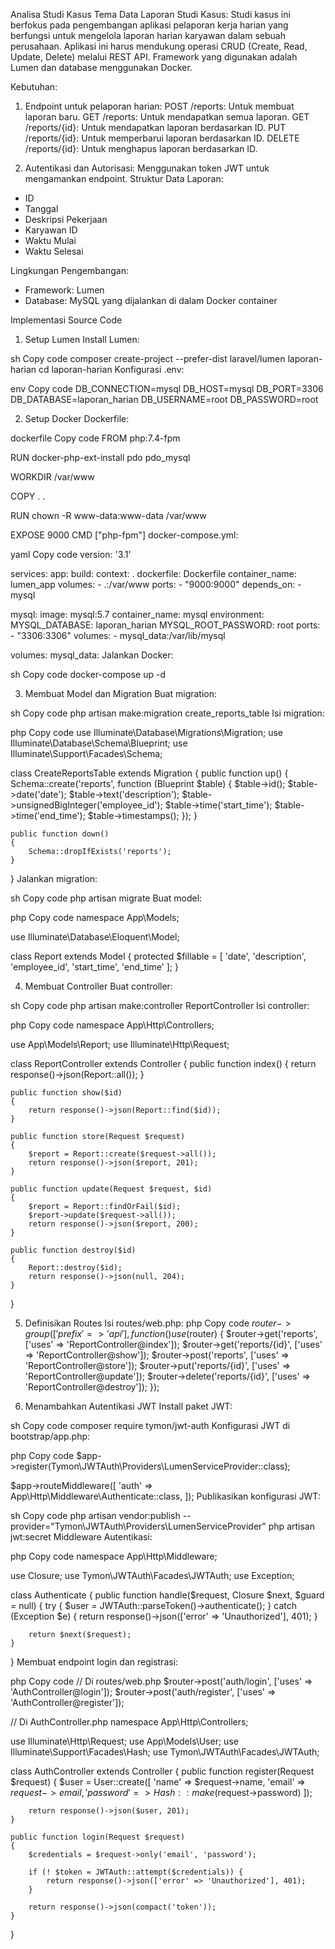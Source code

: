 Analisa Studi Kasus Tema Data Laporan
Studi Kasus:
Studi kasus ini berfokus pada pengembangan aplikasi pelaporan kerja harian yang berfungsi untuk mengelola laporan harian karyawan dalam sebuah perusahaan. Aplikasi ini harus mendukung operasi CRUD (Create, Read, Update, Delete) melalui REST API. Framework yang digunakan adalah Lumen dan database menggunakan Docker.

Kebutuhan:
1. Endpoint untuk pelaporan harian:
POST /reports: Untuk membuat laporan baru.
GET /reports: Untuk mendapatkan semua laporan.
GET /reports/{id}: Untuk mendapatkan laporan berdasarkan ID.
PUT /reports/{id}: Untuk memperbarui laporan berdasarkan ID.
DELETE /reports/{id}: Untuk menghapus laporan berdasarkan ID.

2. Autentikasi dan Autorisasi:
Menggunakan token JWT untuk mengamankan endpoint.
Struktur Data Laporan:
- ID
- Tanggal
- Deskripsi Pekerjaan
- Karyawan ID
- Waktu Mulai
- Waktu Selesai

Lingkungan Pengembangan:
- Framework: Lumen
- Database: MySQL yang dijalankan di dalam Docker container

Implementasi Source Code
1. Setup Lumen
Install Lumen:

sh
Copy code
composer create-project --prefer-dist laravel/lumen laporan-harian
cd laporan-harian
Konfigurasi .env:

env
Copy code
DB_CONNECTION=mysql
DB_HOST=mysql
DB_PORT=3306
DB_DATABASE=laporan_harian
DB_USERNAME=root
DB_PASSWORD=root

2. Setup Docker
Dockerfile:

dockerfile
Copy code
FROM php:7.4-fpm

RUN docker-php-ext-install pdo pdo_mysql

WORKDIR /var/www

COPY . .

RUN chown -R www-data:www-data /var/www

EXPOSE 9000
CMD ["php-fpm"]
docker-compose.yml:

yaml
Copy code
version: '3.1'

services:
  app:
    build:
      context: .
      dockerfile: Dockerfile
    container_name: lumen_app
    volumes:
      - .:/var/www
    ports:
      - "9000:9000"
    depends_on:
      - mysql

  mysql:
    image: mysql:5.7
    container_name: mysql
    environment:
      MYSQL_DATABASE: laporan_harian
      MYSQL_ROOT_PASSWORD: root
    ports:
      - "3306:3306"
    volumes:
      - mysql_data:/var/lib/mysql

volumes:
  mysql_data:
Jalankan Docker:

sh
Copy code
docker-compose up -d

3. Membuat Model dan Migration
Buat migration:

sh
Copy code
php artisan make:migration create_reports_table
Isi migration:

php
Copy code
use Illuminate\Database\Migrations\Migration;
use Illuminate\Database\Schema\Blueprint;
use Illuminate\Support\Facades\Schema;

class CreateReportsTable extends Migration
{
    public function up()
    {
        Schema::create('reports', function (Blueprint $table) {
            $table->id();
            $table->date('date');
            $table->text('description');
            $table->unsignedBigInteger('employee_id');
            $table->time('start_time');
            $table->time('end_time');
            $table->timestamps();
        });
    }

    public function down()
    {
        Schema::dropIfExists('reports');
    }
}
Jalankan migration:

sh
Copy code
php artisan migrate
Buat model:

php
Copy code
namespace App\Models;

use Illuminate\Database\Eloquent\Model;

class Report extends Model
{
    protected $fillable = [
        'date', 'description', 'employee_id', 'start_time', 'end_time'
    ];
}

4. Membuat Controller
Buat controller:

sh
Copy code
php artisan make:controller ReportController
Isi controller:

php
Copy code
namespace App\Http\Controllers;

use App\Models\Report;
use Illuminate\Http\Request;

class ReportController extends Controller
{
    public function index()
    {
        return response()->json(Report::all());
    }

    public function show($id)
    {
        return response()->json(Report::find($id));
    }

    public function store(Request $request)
    {
        $report = Report::create($request->all());
        return response()->json($report, 201);
    }

    public function update(Request $request, $id)
    {
        $report = Report::findOrFail($id);
        $report->update($request->all());
        return response()->json($report, 200);
    }

    public function destroy($id)
    {
        Report::destroy($id);
        return response()->json(null, 204);
    }
}

5. Definisikan Routes
Isi routes/web.php:
php
Copy code
$router->group(['prefix' => 'api'], function () use ($router) {
    $router->get('reports',  ['uses' => 'ReportController@index']);
    $router->get('reports/{id}', ['uses' => 'ReportController@show']);
    $router->post('reports', ['uses' => 'ReportController@store']);
    $router->put('reports/{id}', ['uses' => 'ReportController@update']);
    $router->delete('reports/{id}', ['uses' => 'ReportController@destroy']);
});

6. Menambahkan Autentikasi JWT
Install paket JWT:

sh
Copy code
composer require tymon/jwt-auth
Konfigurasi JWT di bootstrap/app.php:

php
Copy code
$app->register(Tymon\JWTAuth\Providers\LumenServiceProvider::class);

$app->routeMiddleware([
    'auth' => App\Http\Middleware\Authenticate::class,
]);
Publikasikan konfigurasi JWT:

sh
Copy code
php artisan vendor:publish --provider="Tymon\JWTAuth\Providers\LumenServiceProvider"
php artisan jwt:secret
Middleware Autentikasi:

php
Copy code
namespace App\Http\Middleware;

use Closure;
use Tymon\JWTAuth\Facades\JWTAuth;
use Exception;

class Authenticate
{
    public function handle($request, Closure $next, $guard = null)
    {
        try {
            $user = JWTAuth::parseToken()->authenticate();
        } catch (Exception $e) {
            return response()->json(['error' => 'Unauthorized'], 401);
        }

        return $next($request);
    }
}
Membuat endpoint login dan registrasi:

php
Copy code
// Di routes/web.php
$router->post('auth/login', ['uses' => 'AuthController@login']);
$router->post('auth/register', ['uses' => 'AuthController@register']);

// Di AuthController.php
namespace App\Http\Controllers;

use Illuminate\Http\Request;
use App\Models\User;
use Illuminate\Support\Facades\Hash;
use Tymon\JWTAuth\Facades\JWTAuth;

class AuthController extends Controller
{
    public function register(Request $request)
    {
        $user = User::create([
            'name' => $request->name,
            'email' => $request->email,
            'password' => Hash::make($request->password)
        ]);

        return response()->json($user, 201);
    }

    public function login(Request $request)
    {
        $credentials = $request->only('email', 'password');

        if (! $token = JWTAuth::attempt($credentials)) {
            return response()->json(['error' => 'Unauthorized'], 401);
        }

        return response()->json(compact('token'));
    }
}